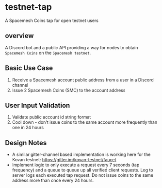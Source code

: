 # testnet-tap

A Spacemesh Coins tap for open testnet users

## overview
A Discord bot and a public API providing a way for nodes to obtain `Spacemesh Coins` on the `Spacemesh testnet`.

## Basic Use Case
1. Receive a Spacemesh account public address from a user in a Discord channel
2. Issue 2 Spacemesh Coins (SMC) to the account address

## User Input Validation
1. Validate public account id string format
2. Cool down - don't issue coins to the same account more frequently than one in 24 hours

## Design Notes
- A similar gitter-channel based implementation is working here for the Kovan testnet: https://gitter.im/kovan-testnet/faucet
- Implement logic to only execute a request every 7 seconds (tap frequency) and a queue to queue up all verified client requests. Log to server logs each executed tap request. Do not issue coins to the same address more than once every 24 hours.
